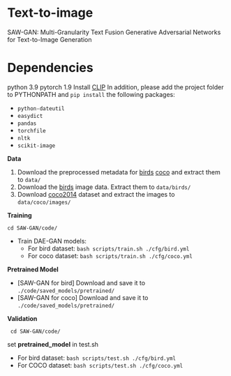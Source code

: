 # Text-to-image
SAW-GAN: Multi-Granularity Text Fusion Generative Adversarial Networks for Text-to-Image Generation

# Dependencies
python 3.9
pytorch 1.9
Install [CLIP](https://github.com/openai/CLIP)
In addition, please add the project folder to PYTHONPATH and `pip install` the following packages:
- `python-dateutil`
- `easydict`
- `pandas`
- `torchfile`
- `nltk`
- `scikit-image`

**Data**
1. Download the preprocessed metadata for [birds](https://drive.google.com/file/d/1I6ybkR7L64K8hZOraEZDuHh0cCJw5OUj/view?usp=sharing) [coco](https://drive.google.com/file/d/15Fw-gErCEArOFykW3YTnLKpRcPgI_3AB/view?usp=sharing) and extract them to `data/`
2. Download the [birds](http://www.vision.caltech.edu/visipedia/CUB-200-2011.html) image data. Extract them to `data/birds/`
3. Download [coco2014](http://cocodataset.org/#download) dataset and extract the images to `data/coco/images/`

**Training**
  ```
  cd SAW-GAN/code/
  ```
- Train DAE-GAN models:
  - For bird dataset: `bash scripts/train.sh ./cfg/bird.yml`
  - For coco dataset: `bash scripts/train.sh ./cfg/coco.yml`

**Pretrained Model**
- [SAW-GAN for bird]    Download and save it to `./code/saved_models/pretrained/`
- [SAW-GAN for coco]    Download and save it to `./code/saved_models/pretrained/`

**Validation**
 ```
  cd SAW-GAN/code/
  ```
set **pretrained_model** in test.sh
- For bird dataset: `bash scripts/test.sh ./cfg/bird.yml`
- For COCO dataset: `bash scripts/test.sh ./cfg/coco.yml`
